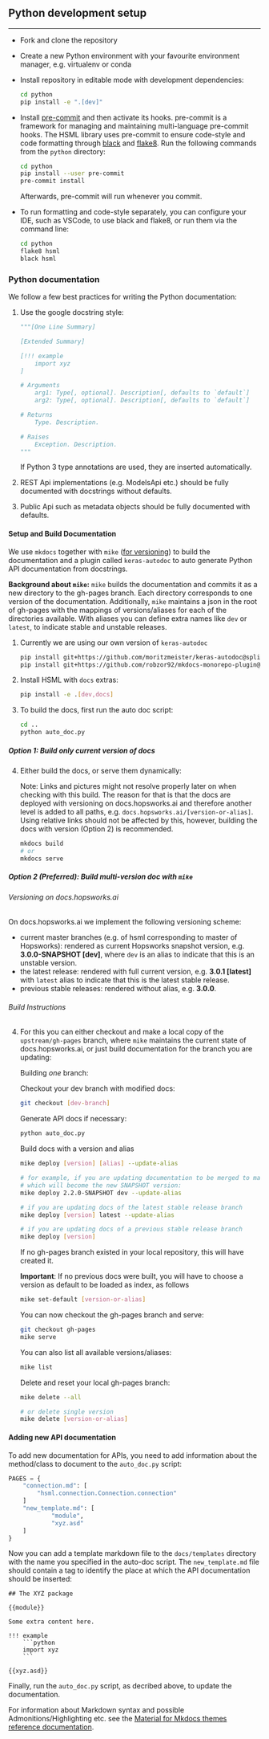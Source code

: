 ## Python development setup
---

- Fork and clone the repository

- Create a new Python environment with your favourite environment manager, e.g. virtualenv or conda

- Install repository in editable mode with development dependencies:

    ```bash
    cd python
    pip install -e ".[dev]"
    ```

- Install [pre-commit](https://pre-commit.com/) and then activate its hooks. pre-commit is a framework for managing and maintaining multi-language pre-commit hooks. The HSML library uses pre-commit to ensure code-style and code formatting through [black](https://github.com/psf/black) and [flake8](https://gitlab.com/pycqa/flake8). Run the following commands from the `python` directory:

    ```bash
    cd python
    pip install --user pre-commit
    pre-commit install
    ```

  Afterwards, pre-commit will run whenever you commit.

- To run formatting and code-style separately, you can configure your IDE, such as VSCode, to use black and flake8, or run them via the command line:

    ```bash
    cd python
    flake8 hsml
    black hsml
    ```

### Python documentation

We follow a few best practices for writing the Python documentation:

1. Use the google docstring style:

    ```python
    """[One Line Summary]

    [Extended Summary]

    [!!! example
        import xyz
    ]

    # Arguments
        arg1: Type[, optional]. Description[, defaults to `default`]
        arg2: Type[, optional]. Description[, defaults to `default`]

    # Returns
        Type. Description.

    # Raises
        Exception. Description.
    """
    ```

    If Python 3 type annotations are used, they are inserted automatically.


2. REST Api implementations (e.g. ModelsApi etc.) should be fully documented with docstrings without defaults.
3. Public Api such as metadata objects should be fully documented with defaults.

#### Setup and Build Documentation

We use `mkdocs` together with `mike` ([for versioning](https://github.com/jimporter/mike/)) to build the documentation and a plugin called `keras-autodoc` to auto generate Python API documentation from docstrings.

**Background about `mike`:**
    `mike` builds the documentation and commits it as a new directory to the gh-pages branch. Each directory corresponds to one version of the documentation. Additionally, `mike` maintains a json in the root of gh-pages with the mappings of versions/aliases for each of the directories available. With aliases you can define extra names like `dev` or `latest`, to indicate stable and unstable releases.

1. Currently we are using our own version of `keras-autodoc`

    ```bash
    pip install git+https://github.com/moritzmeister/keras-autodoc@split-tags-properties
    pip install git+https://github.com/robzor92/mkdocs-monorepo-plugin@allow_space_in_title

    ```

2. Install HSML with `docs` extras:

    ```bash
    pip install -e .[dev,docs]
    ```

3. To build the docs, first run the auto doc script:

    ```bash
    cd ..
    python auto_doc.py
    ```

##### Option 1: Build only current version of docs

4. Either build the docs, or serve them dynamically:

    Note: Links and pictures might not resolve properly later on when checking with this build.
    The reason for that is that the docs are deployed with versioning on docs.hopsworks.ai and
    therefore another level is added to all paths, e.g. `docs.hopsworks.ai/[version-or-alias]`.
    Using relative links should not be affected by this, however, building the docs with version
    (Option 2) is recommended.

    ```bash
    mkdocs build
    # or
    mkdocs serve
    ```

##### Option 2 (Preferred): Build multi-version doc with `mike`

###### Versioning on docs.hopsworks.ai

On docs.hopsworks.ai we implement the following versioning scheme:

- current master branches (e.g. of hsml corresponding to master of Hopsworks): rendered as current Hopsworks snapshot version, e.g. **3.0.0-SNAPSHOT [dev]**, where `dev` is an alias to indicate that this is an unstable version.
- the latest release: rendered with full current version, e.g. **3.0.1 [latest]** with `latest` alias to indicate that this is the latest stable release.
- previous stable releases: rendered without alias, e.g. **3.0.0**.

###### Build Instructions

4. For this you can either checkout and make a local copy of the `upstream/gh-pages` branch, where
`mike` maintains the current state of docs.hopsworks.ai, or just build documentation for the branch you are updating:

    Building *one* branch:

    Checkout your dev branch with modified docs:
    ```bash
    git checkout [dev-branch]
    ```

    Generate API docs if necessary:
    ```bash
    python auto_doc.py
    ```

    Build docs with a version and alias
    ```bash
    mike deploy [version] [alias] --update-alias

    # for example, if you are updating documentation to be merged to master,
    # which will become the new SNAPSHOT version:
    mike deploy 2.2.0-SNAPSHOT dev --update-alias

    # if you are updating docs of the latest stable release branch
    mike deploy [version] latest --update-alias

    # if you are updating docs of a previous stable release branch
    mike deploy [version]
    ```

    If no gh-pages branch existed in your local repository, this will have created it.

    **Important**: If no previous docs were built, you will have to choose a version as default to be loaded as index, as follows

    ```bash
    mike set-default [version-or-alias]
    ```

    You can now checkout the gh-pages branch and serve:
    ```bash
    git checkout gh-pages
    mike serve
    ```

    You can also list all available versions/aliases:
    ```bash
    mike list
    ```

    Delete and reset your local gh-pages branch:
    ```bash
    mike delete --all

    # or delete single version
    mike delete [version-or-alias]
    ```

#### Adding new API documentation

To add new documentation for APIs, you need to add information about the method/class to document to the `auto_doc.py` script:

```python
PAGES = {
    "connection.md": [
        "hsml.connection.Connection.connection"
    ]
    "new_template.md": [
            "module",
            "xyz.asd"
    ]
}
```

Now you can add a template markdown file to the `docs/templates` directory with the name you specified in the auto-doc script. The `new_template.md` file should contain a tag to identify the place at which the API documentation should be inserted:

```
## The XYZ package

{{module}}

Some extra content here.

!!! example
    ```python
    import xyz
    ```

{{xyz.asd}}
```

Finally, run the `auto_doc.py` script, as decribed above, to update the documentation.

For information about Markdown syntax and possible Admonitions/Highlighting etc. see
the [Material for Mkdocs themes reference documentation](https://squidfunk.github.io/mkdocs-material/reference/abbreviations/).
